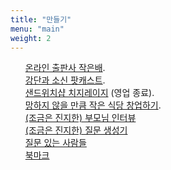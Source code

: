 ```yaml
---
title: "만들기"
menu: "main"
weight: 2
---
```

<style>
  ul {
   list-style: none; 
  }
</style>
- [온라인 출판사 작은배](https://jagunbae.com/about/).
- [강단과 소신 팟캐스트](https://podcast.jagunbae.com).
- [샌드위치샵 치지레이지](https://reviews.cheesylazy.com/) (영업 종료).
- [망하지 않을 만큼 작은 식당 창업하기](https://jagunbae.com/too-small-to-fail/).
- [(조금은 진지한) 부모님 인터뷰](https://kangminsuk.com/ko/interview/)
- [(조금은 진지한) 질문 생성기](https://kangminsuk.com/ko/conversation/)
- [질문 있는 사람들](https://questions.jagunbae.com)
- [북마크](https://links.kangminsuk.com/bookmarks/shared)

